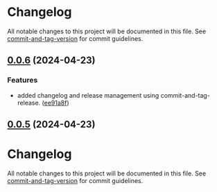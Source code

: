 # Changelog

All notable changes to this project will be documented in this file. See [commit-and-tag-version](https://github.com/absolute-version/commit-and-tag-version) for commit guidelines.

## [0.0.6](https://github.com/rosalie12e/fault-injection/compare/v0.0.5...v0.0.6) (2024-04-23)


### Features

* added changelog and release management using commit-and-tag-release. ([ee91a8f](https://github.com/rosalie12e/fault-injection/commit/ee91a8f1d38afdac9ff5aee3d14865aa228137f7))

## [0.0.5](https://github.com/rosalie12e/fault-injection/compare/v0.0.4...v0.0.5) (2024-04-23)

# Changelog

All notable changes to this project will be documented in this file. See [commit-and-tag-version](https://github.com/absolute-version/commit-and-tag-version) for commit guidelines.
